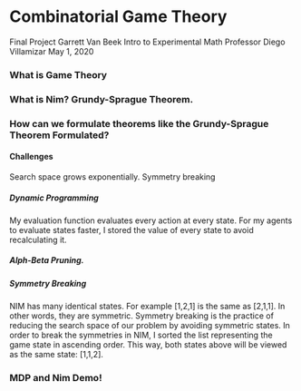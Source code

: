 # Combinatorial Game Theory
Final Project
Garrett Van Beek
Intro to Experimental Math
Professor Diego Villamizar
May 1, 2020

### What is Game Theory

### What is Nim? Grundy-Sprague Theorem.

### How can we formulate theorems like the Grundy-Sprague Theorem Formulated?


#### Challenges
Search space grows exponentially. Symmetry breaking
##### Dynamic Programming
My evaluation function evaluates every action at every state. For my agents to evaluate states faster,
I stored the value of every state to avoid recalculating it.

##### Alph-Beta Pruning.

##### Symmetry Breaking
NIM has many identical states. For example [1,2,1] is the same as [2,1,1]. In other words,
they are symmetric. Symmetry breaking is the practice of reducing the search space of our
problem by avoiding symmetric states. In order to break the symmetries in NIM, I sorted the
list representing the game state in ascending order. This way, both states above will be viewed
as the same state: [1,1,2].

### MDP and Nim Demo!
